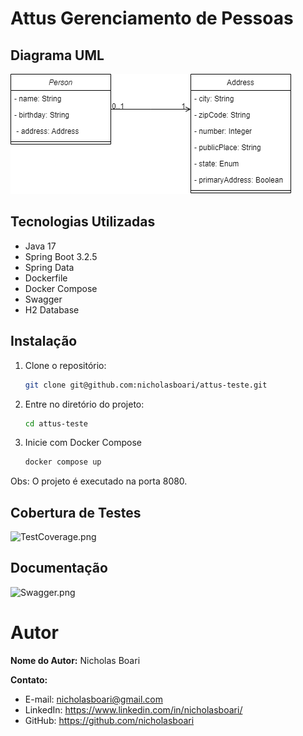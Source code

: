 # Attus Gerenciamento de Pessoas

## Diagrama UML

![UML.png](UML.png)

## Tecnologias Utilizadas

- Java 17
- Spring Boot 3.2.5
- Spring Data
- Dockerfile
- Docker Compose
- Swagger
- H2 Database

## Instalação

1. Clone o repositório:

   ```bash
   git clone git@github.com:nicholasboari/attus-teste.git
   
2. Entre no diretório do projeto:
    ```bash
   cd attus-teste
   
3. Inicie com Docker Compose
   ```bash
   docker compose up

Obs: O projeto é executado na porta 8080.
## Cobertura de Testes
![TestCoverage.png](TestCoverage.png)

## Documentação

![Swagger.png](Swagger.png)

# Autor

**Nome do Autor:** Nicholas Boari

**Contato:**
- E-mail: nicholasboari@gmail.com
- LinkedIn: https://www.linkedin.com/in/nicholasboari/
- GitHub: https://github.com/nicholasboari